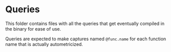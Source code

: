 # Queries

This folder contains files with all the queries that get eventually compiled in
the binary for ease of use.


Queries are expected to make captures named `@func.name` for each function name
that is actually autometricized.
